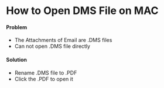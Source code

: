 # How to Open DMS File on MAC

#### Problem
* The Attachments of Email are .DMS files
* Can not open .DMS file directly

#### Solution
* Rename .DMS file to .PDF
* Click the .PDF to open it
